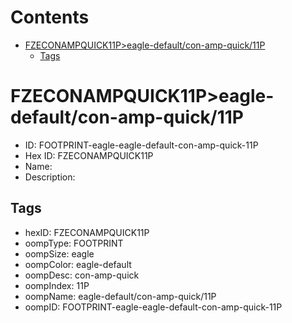 



Contents
========

* [FZECONAMPQUICK11P>eagle-default/con-amp-quick/11P](#fzeconampquick11peagle-defaultcon-amp-quick11p)
	* [Tags](#tags)

# FZECONAMPQUICK11P>eagle-default/con-amp-quick/11P

- ID: FOOTPRINT-eagle-eagle-default-con-amp-quick-11P
- Hex ID: FZECONAMPQUICK11P
- Name: 
- Description: 

## Tags

- hexID: FZECONAMPQUICK11P
- oompType: FOOTPRINT
- oompSize: eagle
- oompColor: eagle-default
- oompDesc: con-amp-quick
- oompIndex: 11P
- oompName: eagle-default/con-amp-quick/11P
- oompID: FOOTPRINT-eagle-eagle-default-con-amp-quick-11P
